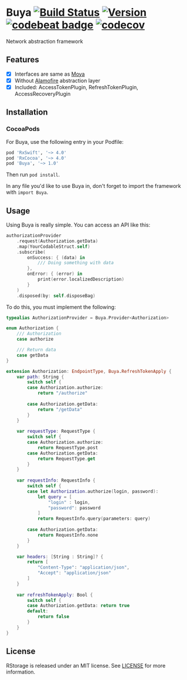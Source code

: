 # Buya [![Build Status](https://travis-ci.com/Puasonych/Buya.svg?branch=master)](https://travis-ci.com/Puasonych/Buya) [![Version](https://img.shields.io/cocoapods/v/Buya.svg?style=flat)](https://cocoapods.org/pods/Buya) [![codebeat badge](https://codebeat.co/badges/1282a7a0-1d96-431d-a6e3-29127688571c)](https://codebeat.co/projects/github-com-puasonych-buya-master) [![codecov](https://codecov.io/gh/Puasonych/Buya/branch/master/graph/badge.svg)](https://codecov.io/gh/Puasonych/Buya) 

Network abstraction framework

## Features

- [x] Interfaces are same as [Moya](https://github.com/Moya/Moya)
- [x] Without [Alamofire](https://github.com/Alamofire/Alamofire) abstraction layer
- [x] Included: AccessTokenPlugin, RefreshTokenPlugin, AccessRecoveryPlugin

## Installation

### CocoaPods

For Buya, use the following entry in your Podfile:

```rb
pod 'RxSwift', '~> 4.0'
pod 'RxCocoa', '~> 4.0'
pod 'Buya', '~> 1.0'
```

Then run `pod install`.

In any file you'd like to use Buya in, don't forget to
import the framework with `import Buya`.

## Usage

Using Buya is really simple. You can access an API like this:

```swift
authorizationProvider
    .request(Authorization.getData)
    .map(YourCodableStruct.self)
    .subscribe(
        onSuccess: { (data) in
            /// Doing something with data
        },
        onError: { (error) in
            print(error.localizedDescription)
        }
    )
    .disposed(by: self.disposeBag)
```

To do this, you must implement the following:

```swift
typealias AuthorizationProvider = Buya.Provider<Authorization>

enum Authorization {
    /// Authorization
    case authorize

    /// Return data
    case getData
}

extension Authorization: EndpointType, Buya.RefreshTokenApply {
    var path: String {
        switch self {
        case Authorization.authorize:
            return "/authorize"
            
        case Authorization.getData:
            return "/getData"
        }
    }
    
    var requestType: RequestType {
        switch self {
        case Authorization.authorize:
            return RequestType.post
        case Authorization.getData:
            return RequestType.get
        }
    }
    
    var requestInfo: RequestInfo {
        switch self {
        case let Authorization.authorize(login, password):
            let query = [
                "login" : login,
                "password": password
            ]
            return RequestInfo.query(parameters: query)
            
        case Authorization.getData:
            return RequestInfo.none
        }
    }

    var headers: [String : String]? {
        return [
            "Content-Type": "application/json",
            "Accept": "application/json"
        ]
    }
    
    var refreshTokenApply: Bool {
        switch self {
        case Authorization.getData: return true
        default:
            return false
        }
    }
}
```

## License

RStorage is released under an MIT license. See [LICENSE](https://github.com/Puasonych/Buya/blob/master/LICENSE) for more information.
